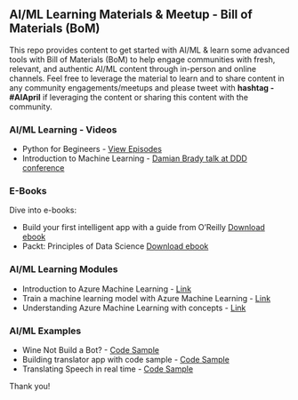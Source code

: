 ## AI/ML Learning Materials & Meetup - Bill of Materials (BoM)

This repo provides content to get started with AI/ML & learn some advanced tools with Bill of Materials (BoM) to help engage communities with fresh, relevant, and authentic AI/ML content through in-person and online channels. Feel free to leverage the material to learn and to share content in any community engagements/meetups and please tweet with **hashtag - #AIApril** if leveraging the content or sharing this content with the community. 

### AI/ML Learning - Videos

* Python for Begineers - [View Episodes](https://channel9.msdn.com/Series/Intro-to-Python-Development)
* Introduction to Machine Learning - [Damian Brady talk at DDD conference](https://aka.ms/HN/ml)

### E-Books

Dive into e-books:

* Build your first intelligent app with a guide from O’Reilly [Download ebook](https://azure.microsoft.com/en-in/resources/building-intelligent-apps-with-cognitive-apis/?cdn=disable)
* Packt: Principles of Data Science [Download ebook](https://azure.microsoft.com/en-in/resources/principles-of-data-science/)

### AI/ML Learning Modules

* Introduction to Azure Machine Learning - [Link](https://docs.microsoft.com/en-us/learn/modules/intro-to-azure-machine-learning-service/)
* Train a machine learning model with Azure Machine Learning - [Link](https://docs.microsoft.com/en-us/learn/modules/train-local-model-with-azure-mls/)
* Understanding Azure Machine Learning with concepts - [Link](https://docs.microsoft.com/en-us/azure/machine-learning/concept-workspace)

### AI/ML Examples

* Wine Not Build a Bot? - [Code Sample](https://dev.to/azure/wine-not-build-a-bot-32fk)
* Building translator app with code sample - [Code Sample](https://dev.to/azure/tutorial-use-azure-cognitive-services-to-build-a-translator-app-hosted-on-azure-app-service-4pp1)
* Translating Speech in real time - [Code Sample](https://aka.ms/HN/AzS2T)

Thank you!







